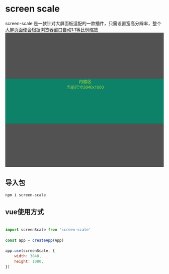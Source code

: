 # screen scale
screen-scale 是一款针对大屏面板适配的一款插件，只需设置宽高分辨率，整个大屏页面便会根据浏览器窗口自动1:1等比例缩放
![image](https://github.com/bdawn/screen-scale-demo/blob/master/demo.gif)
## 导入包
```shell
npm i screen-scale
```

## vue使用方式
```js

import screenScale from 'screen-scale'

const app = createApp(App)

app.use(screenScale, {
	width: 3840,
	height: 1080,
})

```
